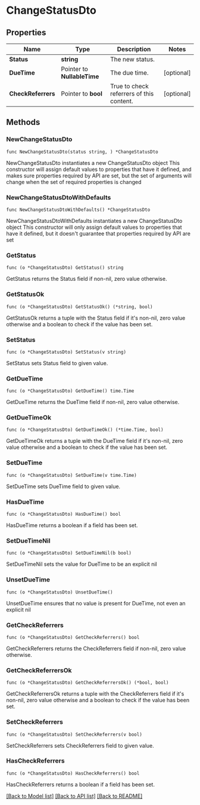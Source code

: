 # ChangeStatusDto

## Properties

Name | Type | Description | Notes
------------ | ------------- | ------------- | -------------
**Status** | **string** | The new status. | 
**DueTime** | Pointer to **NullableTime** | The due time. | [optional] 
**CheckReferrers** | Pointer to **bool** | True to check referrers of this content. | [optional] 

## Methods

### NewChangeStatusDto

`func NewChangeStatusDto(status string, ) *ChangeStatusDto`

NewChangeStatusDto instantiates a new ChangeStatusDto object
This constructor will assign default values to properties that have it defined,
and makes sure properties required by API are set, but the set of arguments
will change when the set of required properties is changed

### NewChangeStatusDtoWithDefaults

`func NewChangeStatusDtoWithDefaults() *ChangeStatusDto`

NewChangeStatusDtoWithDefaults instantiates a new ChangeStatusDto object
This constructor will only assign default values to properties that have it defined,
but it doesn't guarantee that properties required by API are set

### GetStatus

`func (o *ChangeStatusDto) GetStatus() string`

GetStatus returns the Status field if non-nil, zero value otherwise.

### GetStatusOk

`func (o *ChangeStatusDto) GetStatusOk() (*string, bool)`

GetStatusOk returns a tuple with the Status field if it's non-nil, zero value otherwise
and a boolean to check if the value has been set.

### SetStatus

`func (o *ChangeStatusDto) SetStatus(v string)`

SetStatus sets Status field to given value.


### GetDueTime

`func (o *ChangeStatusDto) GetDueTime() time.Time`

GetDueTime returns the DueTime field if non-nil, zero value otherwise.

### GetDueTimeOk

`func (o *ChangeStatusDto) GetDueTimeOk() (*time.Time, bool)`

GetDueTimeOk returns a tuple with the DueTime field if it's non-nil, zero value otherwise
and a boolean to check if the value has been set.

### SetDueTime

`func (o *ChangeStatusDto) SetDueTime(v time.Time)`

SetDueTime sets DueTime field to given value.

### HasDueTime

`func (o *ChangeStatusDto) HasDueTime() bool`

HasDueTime returns a boolean if a field has been set.

### SetDueTimeNil

`func (o *ChangeStatusDto) SetDueTimeNil(b bool)`

 SetDueTimeNil sets the value for DueTime to be an explicit nil

### UnsetDueTime
`func (o *ChangeStatusDto) UnsetDueTime()`

UnsetDueTime ensures that no value is present for DueTime, not even an explicit nil
### GetCheckReferrers

`func (o *ChangeStatusDto) GetCheckReferrers() bool`

GetCheckReferrers returns the CheckReferrers field if non-nil, zero value otherwise.

### GetCheckReferrersOk

`func (o *ChangeStatusDto) GetCheckReferrersOk() (*bool, bool)`

GetCheckReferrersOk returns a tuple with the CheckReferrers field if it's non-nil, zero value otherwise
and a boolean to check if the value has been set.

### SetCheckReferrers

`func (o *ChangeStatusDto) SetCheckReferrers(v bool)`

SetCheckReferrers sets CheckReferrers field to given value.

### HasCheckReferrers

`func (o *ChangeStatusDto) HasCheckReferrers() bool`

HasCheckReferrers returns a boolean if a field has been set.


[[Back to Model list]](../README.md#documentation-for-models) [[Back to API list]](../README.md#documentation-for-api-endpoints) [[Back to README]](../README.md)



